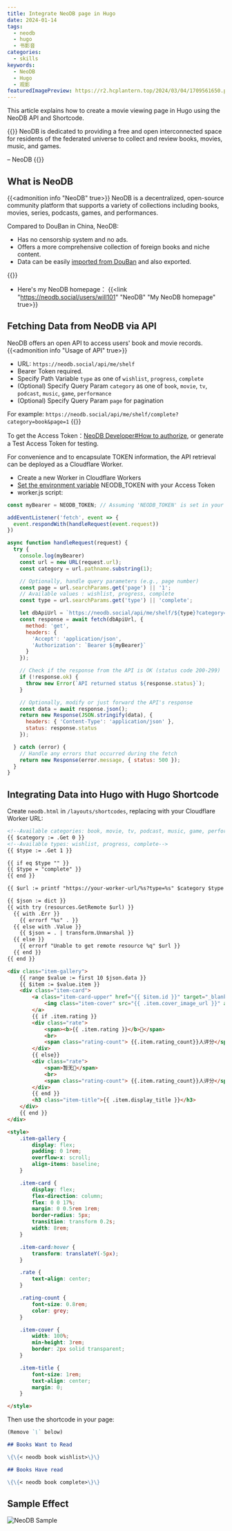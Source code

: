 ```yaml
---
title: Integrate NeoDB page in Hugo
date: 2024-01-14
tags:
  - neodb
  - hugo
  - 书影音
categories:
  - skills
keywords:
  - NeoDB
  - Hugo
  - 观影
featuredImagePreview: https://r2.hcplantern.top/2024/03/04/1709561650.png
---
```


This article explains how to create a movie viewing page in Hugo using the NeoDB API and Shortcode.
<!--more-->

{{<center-quote>}}
NeoDB is dedicated to providing a free and open interconnected space for residents of the federated universe to collect and review books, movies, music, and games.

– NeoDB
{{</center-quote>}}

## What is NeoDB

{{<admonition info "NeoDB" true>}}
NeoDB is a decentralized, open-source community platform that supports a variety of collections including books, movies, series, podcasts, games, and performances.

Compared to DouBan in China, NeoDB:
- Has no censorship system and no ads.
- Offers a more comprehensive collection of foreign books and niche content.
- Data can be easily [imported from DouBan](https://about.neodb.social/doc/howto/) and also exported.

{{</admonition >}}

- Here's my NeoDB homepage：
{{<link "https://neodb.social/users/will101" "NeoDB" "My NeoDB homepage" true>}}

## Fetching Data from NeoDB via API

NeoDB offers an open API to access users' book and movie records.
{{<admonition info "Usage of API" true>}}

- URL: `https://neodb.social/api/me/shelf`
- Bearer Token required.
- Specify Path Variable `type` as one of `wishlist`, `progress`, `complete`
- (Optional) Specify Query Param `category` as one of `book`, `movie`, `tv`, `podcast`, `music`, `game`, `performance`
- (Optional) Specify Query Param `page` for pagination

For example: `https://neodb.social/api/me/shelf/complete?category=book&page=1`
{{</admonition >}}

To get the Access Token：[NeoDB Developer#How to authorize](https://neodb.social/developer/), or generate a Test Access Token for testing.

For convenience and to encapsulate TOKEN information, the API retrieval can be deployed as a Cloudflare Worker.
- Create a new Worker in Cloudflare Workers
- [Set the environment variable](https://developers.cloudflare.com/workers/configuration/environment-variables/) NEODB_TOKEN with your Access Token
- worker.js script:

```js
const myBearer = NEODB_TOKEN; // Assuming 'NEODB_TOKEN' is set in your Cloudflare Worker's environment variables

addEventListener('fetch', event => {
  event.respondWith(handleRequest(event.request))
})

async function handleRequest(request) {
  try {
    console.log(myBearer)
    const url = new URL(request.url);
    const category = url.pathname.substring(1);

    // Optionally, handle query parameters (e.g., page number)
    const page = url.searchParams.get('page') || '1';
    // Available values : wishlist, progress, complete
    const type = url.searchParams.get('type') || 'complete';

    let dbApiUrl = `https://neodb.social/api/me/shelf/${type}?category=${category}&page=${page}`;
    const response = await fetch(dbApiUrl, {
      method: 'get',
      headers: {
        'Accept': 'application/json',
        'Authorization': `Bearer ${myBearer}`
      }
    });

    // Check if the response from the API is OK (status code 200-299)
    if (!response.ok) {
      throw new Error(`API returned status ${response.status}`);
    }

    // Optionally, modify or just forward the API's response
    const data = await response.json();
    return new Response(JSON.stringify(data), {
      headers: { 'Content-Type': 'application/json' },
      status: response.status
    });

  } catch (error) {
    // Handle any errors that occurred during the fetch
    return new Response(error.message, { status: 500 });
  }
}
```


## Integrating Data into Hugo with Hugo Shortcode

Create `neodb.html` in `/layouts/shortcodes`, replacing with your Cloudflare Worker URL:

```html
<!--Available categories: book, movie, tv, podcast, music, game, performance-->
{{ $category := .Get 0 }}
<!--Available types: wishlist, progress, complete-->
{{ $type := .Get 1 }}

{{ if eq $type "" }}
{{ $type = "complete" }}
{{ end }}

{{ $url := printf "https://your-worker-url/%s?type=%s" $category $type }}

{{ $json := dict }}
{{ with try (resources.GetRemote $url) }}
  {{ with .Err }}
    {{ errorf "%s" . }}
  {{ else with .Value }}
    {{ $json = . | transform.Unmarshal }}
  {{ else }}
    {{ errorf "Unable to get remote resource %q" $url }}
  {{ end }}
{{ end }}

<div class="item-gallery">
    {{ range $value := first 10 $json.data }}
    {{ $item := $value.item }}
    <div class="item-card">
        <a class="item-card-upper" href="{{ $item.id }}" target="_blank" rel="noreferrer">
            <img class="item-cover" src="{{ .item.cover_image_url }}" alt="{{ .item.display_title }}">
        </a>
        {{ if .item.rating }}
        <div class="rate">
            <span><b>{{ .item.rating }}</b>🌟</span>
            <br>
            <span class="rating-count"> {{.item.rating_count}}人评分</span>
        </div>
        {{ else}}
        <div class="rate">
            <span>暂无🌟</span>
            <br>
            <span class="rating-count"> {{.item.rating_count}}人评分</span>
        </div>
        {{ end }}
        <h3 class="item-title">{{ .item.display_title }}</h3>
    </div>
    {{ end }}
</div>

<style>
    .item-gallery {
        display: flex;
        padding: 0 1rem;
        overflow-x: scroll;
        align-items: baseline;
    }

    .item-card {
        display: flex;
        flex-direction: column;
        flex: 0 0 17%;
        margin: 0 0.5rem 1rem;
        border-radius: 5px;
        transition: transform 0.2s;
        width: 8rem;
    }

    .item-card:hover {
        transform: translateY(-5px);
    }

    .rate {
        text-align: center;
    }

    .rating-count {
        font-size: 0.8rem;
        color: grey;
    }

    .item-cover {
        width: 100%;
        min-height: 3rem;
        border: 2px solid transparent;
    }

    .item-title {
        font-size: 1rem;
        text-align: center;
        margin: 0;
    }

</style>
```

Then use the shortcode in your page:

```markdown
(Remove `\` below)

## Books Want to Read

\{\{< neodb book wishlist>\}\}

## Books Have read

\{\{< neodb book complete>\}\}
```

## Sample Effect

![NeoDB Sample](https://r2.hcplantern.top/2024/01/14/1705232044.png)
